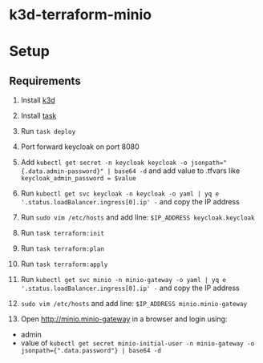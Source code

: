# k3d-terraform-minio

# Setup

## Requirements

1. Install [k3d](https://k3d.io/v5.3.0/#installation)
2. Install [task](https://taskfile.dev/#/installation)


1. Run `task deploy`
2. Port forward keycloak on port 8080
3. Add `kubectl get secret -n keycloak keycloak -o jsonpath="{.data.admin-password}" | base64 -d` and add value to .tfvars like `keycloak_admin_password = $value`
4. Run `kubectl get svc keycloak -n keycloak -o yaml | yq e '.status.loadBalancer.ingress[0].ip' -` and copy the IP address
5. Run `sudo vim /etc/hosts` and add line: `$IP_ADDRESS keycloak.keycloak`
6. Run `task terraform:init`
7. Run `task terraform:plan`
8. Run `task terraform:apply`
9. Run `kubectl get svc minio -n minio-gateway -o yaml | yq e '.status.loadBalancer.ingress[0].ip' -` and copy the IP address
10. `sudo vim /etc/hosts` and add line: `$IP_ADDRESS minio.minio-gateway`
11. Open http://minio.minio-gateway in a browser and login using:

- admin
- value of `kubectl get secret minio-initial-user -n minio-gateway -o jsonpath={".data.password"} | base64 -d`
